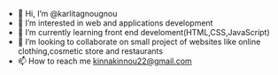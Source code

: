 - 👋 Hi, I’m @karlitagnougnou
- 👀 I’m interested in web and applications development
- 🌱 I’m currently learning  front end develoment(HTML,CSS,JavaScript)
- 💞️ I’m looking to collaborate on small project of websites like online clothing,cosmetic store and restaurants
- 📫 How to reach me kinnakinnou22@gmail.com

<!---
karlitagnougnou/karlitagnougnou is a ✨ special ✨ repository because its `README.md` (this file) appears on your GitHub profile.
You can click the Preview link to take a look at your changes.
--->
